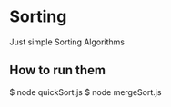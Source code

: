 Sorting
=======

Just simple Sorting Algorithms

How to run them
---------------
$ node quickSort.js <array size> <max size of largest element in the array>
$ node mergeSort.js <array size> <max size of largest element in the array>


